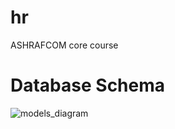 # hr
ASHRAFCOM core course 

# Database Schema 
![models_diagram](https://github.com/Sentic90/hr/blob/master/db_models.JPG)
